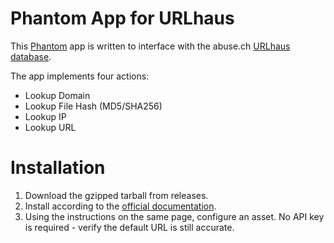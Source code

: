 # Phantom App for URLhaus
This [Phantom](https://www.splunk.com/en_us/software/splunk-security-orchestration-and-automation.html) app is written to interface with the abuse.ch [URLhaus database](https://urlhaus.abuse.ch/). 

The app implements four actions:

* Lookup Domain
* Lookup File Hash (MD5/SHA256)
* Lookup IP
* Lookup URL

# Installation

1. Download the gzipped tarball from releases.
2. Install according to the [official documentation](https://docs.splunk.com/Documentation/Phantom/latest/Admin/AppsAssets#Install.2C_update.2C_or_delete_apps_on_Splunk_Phantom).
3. Using the instructions on the same page, configure an asset. No API key is required - verify the default URL is still accurate.
